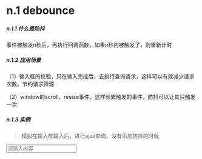 <link rel="stylesheet"  href="../assets/common.css">

# n.1 debounce

##### n.1.1 什么是防抖
事件被触发n秒后，再执行回调函数，如果n秒内被触发了，则重新计时

##### n.1.2 应用场景

（1）输入框的校验，只在输入完成后，去执行查询请求，这样可以有效减少请求次数，节约请求资源

（2）window的scroll，resize事件，这样频繁触发的事件，防抖可以让其只触发一次

##### n.1.3 实例
>模拟在输入框输入后，进行ajax查询，没有添加防抖的时候

<div class="wrapper">
  <div class="item">
    <input placeholder="请输入内容" id="debounce">
    <p class="line"></p>
  </div>
  <div class="result" id="debounceResult"></div>
</div>

<script type="text/javascript">
 var OInput = document.getElementById('debounce');
 var OResult = document.getElementById('debounceResult');
 var num = 0;
 function Ajax(content,num){
  OResult.innerHTML = `查询了${num}次，查询的内容是${content}`
 }
 OInput.addEventListener('keyup',(e) => {
   num ++ ;
   Ajax(e.target.value,num)
 },false)
</script>
